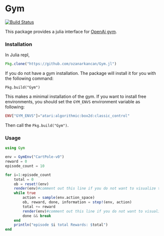 # Gym

[![Build Status](https://travis-ci.org/ozanarkancan/Gym.jl.svg?branch=master)](https://travis-ci.org/ozanarkancan/Gym.jl)

This package provides a julia interface for [OpenAi gym](https://github.com/openai/gym).

### Installation
In Julia repl,
```julia
Pkg.clone("https://github.com/ozanarkancan/Gym.jl")
```

If you do not have a gym installation. The package will install it for you with the following command:
```
Pkg.build("Gym")
```
This makes a minimal installation of the gym. If you want to install free environments, 
you should set the `GYM_ENVS` environment variable as following:

```julia
ENV["GYM_ENVS"]="atari:algorithmic:box2d:classic_control"
```
Then call the `Pkg.build("Gym")`.

### Usage

```julia
using Gym

env = GymEnv("CartPole-v0")
reward = 0
episode_count = 10

for i=1:episode_count
    total = 0
    ob = reset!(env)
    render(env)#comment out this line if you do not want to visualize the environment
    while true
        action = sample(env.action_space)
        ob, reward, done, information = step!(env, action)
        total += reward
        render(env)#comment out this line if you do not want to visualize the environment
        done && break
    end
    println("episode $i total Rewards: $total")
end
```
